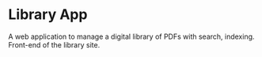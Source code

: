 # Library App
A web application to manage a digital library of PDFs with search, indexing.
Front-end of the library site.
